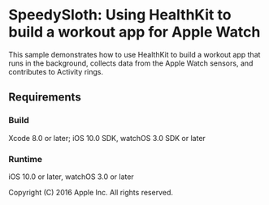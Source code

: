 # SpeedySloth: Using HealthKit to build a workout app for Apple Watch

This sample demonstrates how to use HealthKit to build a workout app that runs in the background, collects data from the Apple Watch sensors, and contributes to Activity rings.

## Requirements

### Build

Xcode 8.0 or later; iOS 10.0 SDK, watchOS 3.0 SDK or later

### Runtime

iOS 10.0 or later, watchOS 3.0 or later

Copyright (C) 2016 Apple Inc. All rights reserved.
